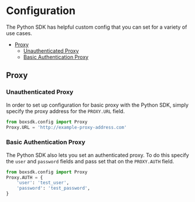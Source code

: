 Configuration
=============

The Python SDK has helpful custom config that you can set for a variety of use cases.

<!-- START doctoc generated TOC please keep comment here to allow auto update -->
<!-- DON'T EDIT THIS SECTION, INSTEAD RE-RUN doctoc TO UPDATE -->


- [Proxy](#proxy)
  - [Unauthenticated Proxy](#unauthenticated-proxy)
  - [Basic Authentication Proxy](#basic-authentication-proxy)

<!-- END doctoc generated TOC please keep comment here to allow auto update -->

Proxy
-----

### Unauthenticated Proxy

In order to set up configuration for basic proxy with the Python SDK, simply specify the proxy address for the `PROXY.URL` field.

```python
from boxsdk.config import Proxy
Proxy.URL = 'http://example-proxy-address.com'
```

### Basic Authentication Proxy

The Python SDK also lets you set an authenticated proxy. To do this specify the `user` and `password` fields and pass set that on the `PROXY.AUTH` field.

```python
from boxsdk.config import Proxy
Proxy.AUTH = {
    'user': 'test_user',
    'password': 'test_password',
}
```

